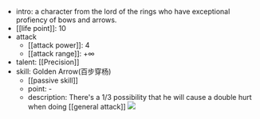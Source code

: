 - intro: a character from the lord of the rings who have exceptional profiency of bows and arrows.
- [[life point]]: 10
- attack
	- [[attack power]]: 4
	- [[attack range]]: $+\infty$
- talent: [[Precision]]
- skill: Golden Arrow(百步穿杨) 
	- [[passive skill]] 
	- point: - 
	- description: There's a 1/3 possibility that he will cause a double hurt when doing [[general attack]]
  ![](https://imgsa.baidu.com/forum/w%3D580/sign=020c04c61fdfa9ecfd2e561f52d2f754/10d991d6277f9e2ff7d77bd21130e924ba99f3d9.jpg)
